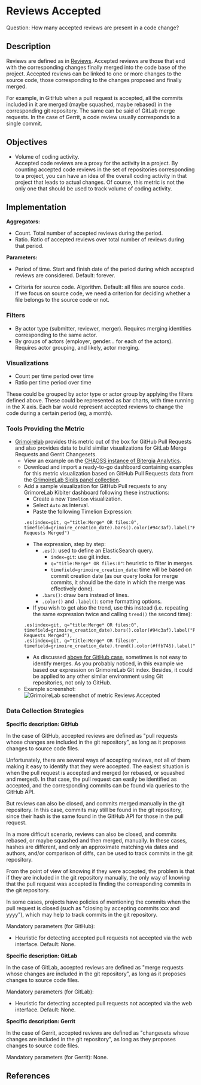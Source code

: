 # Reviews Accepted

Question: How many accepted reviews are present in a code change?

## Description

Reviews are defined as in [Reviews](https://github.com/chaoss/wg-evolution/blob/master/metrics/Reviews.md).
Accepted reviews are those that end with the corresponding changes
finally merged into the code base of the project.
Accepted reviews can be linked to one or more changes to the source
code, those corresponding to the changes proposed and finally merged.

For example, in GitHub when a pull request is accepted, all the
commits included in it are merged (maybe squashed, maybe rebased)
in the corresponding git repository. The same can be said of
GitLab merge requests. In the case of Gerrit, a code review usually
corresponds to a single commit.


## Objectives

* Volume of coding activity.  
    Accepted code reviews are a proxy for the activity in a project.
    By counting accepted code reviews in the set of repositories corresponding
    to a project, you can have an idea of the overall coding activity in
    that project that leads to actual changes.
    Of course, this metric is not the only one that should be
    used to track volume of coding activity.


## Implementation

**Aggregators:**
* Count. Total number of accepted reviews during the period.
* Ratio. Ratio of accepted reviews over total number of reviews during that period.

**Parameters:**
* Period of time. Start and finish date of the period during which accepted reviews are considered. Default: forever.  

* Criteria for source code. Algorithm. Default: all files are source code.  
    If we focus on source code, we need a criterion for deciding whether a file belongs to the source code or not.


### Filters

* By actor type (submitter, reviewer, merger). Requires merging identities corresponding to the same actor.
* By groups of actors (employer, gender... for each of the actors).
Requires actor grouping, and likely, actor merging.


### Visualizations

* Count per time period over time
* Ratio per time period over time

These could be grouped by actor type or actor group by applying the filters defined above.
These could be represented as bar charts, with time running in the X axis.
Each bar would represent accepted reviews to change the code
during a certain period (eg, a month).


### Tools Providing the Metric

* [Grimoirelab](https://chaoss.github.io/grimoirelab) provides this metric out of the box for GitHub Pull Requests and also provides data to build similar visualizations for GitLab Merge Requests and Gerrit Changesets.
  - View an example on the [CHAOSS instance of Bitergia Analytics](https://chaoss.biterg.io/app/kibana#/dashboard/a7b3fd70-ef16-11e8-9be6-c962f0cee9ae).  
  - Download and import a ready-to-go dashboard containing examples for this metric visualization based on GitHub Pull Requests data from the [GrimoireLab Sigils panel collection](https://chaoss.github.io/grimoirelab-sigils/panels/github-pullrequests/).
  - Add a sample visualization for GitHub Pull requests to any GrimoreLab Kibiter dashboard following these instructions:
    * Create a new `Timelion` visualization.
    * Select `Auto` as Interval.
    * Paste the following Timelion Expression:
    ```
    .es(index=git, q="title:Merge* OR files:0", timefield=grimoire_creation_date).bars().color(#94c3af).label("Pull Requests Merged")
    ```
    * The expression, step by step:
      * `.es()`: used to define an ElasticSearch query.
        * `index=git`: use git index.
        * `q="title:Merge* OR files:0"`: heuristic to filter in merges.
        * `timefield=grimoire_creation_date`: time will be based on commit creation date (as our query looks for merge commits, it should be the date in which the merge was effectively done).
      * `.bars()`: draw bars instead of lines.
      * `.color()` and `.label()`: some formatting options.
    * If you wish to get also the trend, use this instead (i.e. repeating the same expression twice and calling `trend()` the second time):
    ```
    .es(index=git, q="title:Merge* OR files:0", timefield=grimoire_creation_date).bars().color(#94c3af).label("Pull Requests Merged"),
    .es(index=git, q="title:Merge* OR files:0", timefield=grimoire_creation_date).trend().color(#ffb745).label("Trend")
    ```
    * As discussed [above for GitHub case](#specific-description-github), sometimes is not easy to identify merges. As you probably noticed, in this example we based our expression on GrimoireLab Git index. Besides, it could be applied to any other similar environment using Git repositories, not only to GitHub.
  - Example screenshot: ![GrimoireLab screenshot of metric Reviews Accepted](https://github.com/chaoss/wg-evolution/blob/master/metrics/images/reviews_accepted_GrimoireLab.png)


### Data Collection Strategies

**Specific description: GitHub**

In the case of GitHub, accepted reviews are defined as "pull requests
whose changes are included in the git repository",
as long as it proposes changes to source code files.

Unfortunately, there are several ways of accepting reviews, not
all of them making it easy to identify that they were accepted.
The easiest situation is when the pull request is accepted and
merged (or rebased, or squashed and merged). In that case,
the pull request can easily be identified as accepted, and
the corresponding commits can be found via queries to the GitHub API.

But reviews can also be closed, and commits merged manually in the
git repository. In this case, commits may still be found in the
git repository, since their hash is the same found in the GitHub API
for those in the pull request.

In a more difficult scenario, reviews can also be closed, and commits
rebased, or maybe squashed and then merged, manually. In these cases,
hashes are different, and only an approximate matching via dates and
authors, and/or comparison of diffs, can be used to track commits in
the git repository.

From the point of view of knowing if they were accepted, the
problem is that if they are included in the git repository manually,
the only way of knowing that the pull request was accepted is
finding the corresponding commits in the git repository.

In some cases, projects have policies of mentioning the commits
when the pull request is closed (such as "closing by accepting commits
xxx and yyyy"), which may help to track commits in the git repository.

Mandatory parameters (for GitHub):

* Heuristic for detecting accepted pull requests not accepted
  via the web interface. Default: None.

**Specific description: GitLab**

In the case of GitLab, accepted reviews are defined as "merge requests
whose changes are included in the git repository",
as long as it proposes changes to source code files.

Mandatory parameters (for GitLab):

* Heuristic for detecting accepted pull requests not accepted
  via the web interface. Default: None.

**Specific description: Gerrit**

In the case of Gerrit, accepted reviews are defined as "changesets
whose changes are included in the git repository",
as long as they proposes changes to source code files.

Mandatory parameters (for Gerrit): None.



## References
 
